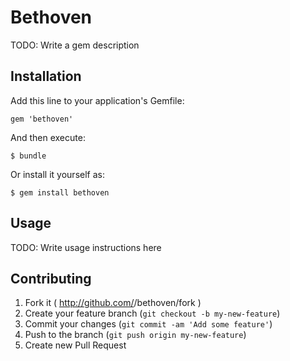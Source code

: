 # Bethoven

TODO: Write a gem description

## Installation

Add this line to your application's Gemfile:

    gem 'bethoven'

And then execute:

    $ bundle

Or install it yourself as:

    $ gem install bethoven

## Usage

TODO: Write usage instructions here

## Contributing

1. Fork it ( http://github.com/<my-github-username>/bethoven/fork )
2. Create your feature branch (`git checkout -b my-new-feature`)
3. Commit your changes (`git commit -am 'Add some feature'`)
4. Push to the branch (`git push origin my-new-feature`)
5. Create new Pull Request
